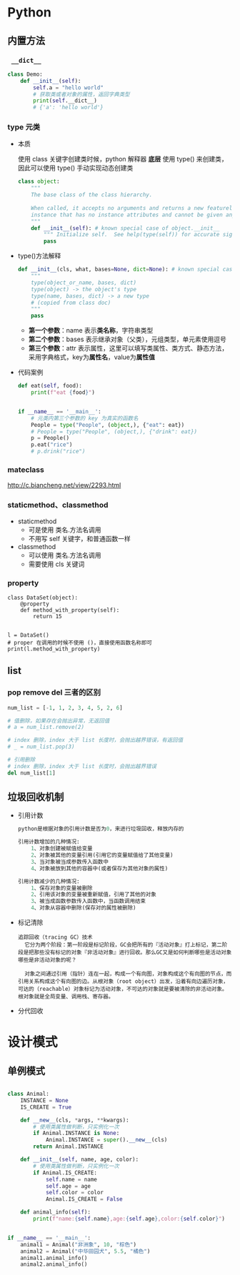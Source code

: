 # Python

##  内置方法

### ` __dict__`

```python
class Demo:
    def __init__(self):
        self.a = "hello world"
        # 获取类或者对象的属性，返回字典类型
        print(self.__dict__)
		# {'a': 'hello world'}       
```



### type 元类

* 本质

  使用 class 关键字创建类时候，python 解释器 **底层** 使用 type() 来创建类，因此可以使用 type() 手动实现动态创建类

  ```python
  class object:
      """
      The base class of the class hierarchy.
      
      When called, it accepts no arguments and returns a new featureless
      instance that has no instance attributes and cannot be given any.
      """
      def __init__(self): # known special case of object.__init__
          """ Initialize self.  See help(type(self)) for accurate signature. """
          pass
  ```

  

* type()方法解释

  ```python
  def __init__(cls, what, bases=None, dict=None): # known special case of type.__init__
      """
      type(object_or_name, bases, dict)
      type(object) -> the object's type
      type(name, bases, dict) -> a new type
      # (copied from class doc)
      """
      pass
  ```

  - **第一个参数**：name 表示**类名称**，字符串类型
  - **第二个参数**：bases 表示继承对象（父类），元组类型，单元素使用逗号
  - **第三个参数**：attr 表示属性，这里可以填写类属性、类方式、静态方法，采用字典格式，key为**属性名**，value为**属性值**

* 代码案例

  ```python
  def eat(self, food):
      print(f"eat {food}")
  
  
  if __name__ == '__main__':
      # 元类内第三个参数的 key 为真实的函数名
      People = type("People", (object,), {"eat": eat})
      # People = type("People", (object,), {"drink": eat})
      p = People()
      p.eat("rice")
      # p.drink("rice")
  ```

  

### mateclass

http://c.biancheng.net/view/2293.html



### staticmethod、classmethod

* staticmethod
  * 可是使用 类名.方法名调用
  * 不用写 self 关键字，和普通函数一样
* classmethod
  * 可以使用 类名.方法名调用
  * 需要使用 cls 关键词

### property

```
class DataSet(object):
    @property
    def method_with_property(self):
        return 15


l = DataSet()
# proper 在调用的时候不使用 ()，直接使用函数名称即可
print(l.method_with_property)
```



## list

### pop remove del 三者的区别

```python
num_list = [-1, 1, 2, 3, 4, 5, 2, 6]

# 值删除，如果存在会抛出异常，无返回值
# a = num_list.remove(2)

# index 删除，index 大于 list 长度时，会抛出越界错误，有返回值
# _ = num_list.pop(3)

# 引用删除
# index 删除，index 大于 list 长度时，会抛出越界错误
del num_list[1]

```



## 垃圾回收机制

* 引用计数

  ```python
  python是根据对象的引用计数是否为0，来进行垃圾回收，释放内存的
  
  引用计数增加的几种情况:
      1、对象创建被赋值给变量
      2、对象被其他的变量引用(引用它的变量赋值给了其他变量)
      3、当对象被当成参数传入函数中
      4、对象被放到其他的容器中(或者保存为其他对象的属性)
  
  引用计数减少的几种情况:
      1、保存对象的变量被删除
      2、引用该对象的变量被重新赋值，引用了其他的对象
      3、被当成函数参数传入函数中，当函数调用结束
      4、对象从容器中删除(保存对的属性被删除)
  ```

  

* 标记清除

  ```
  追踪回收（tracing GC）技术
  	它分为两个阶段：第一阶段是标记阶段，GC会把所有的『活动对象』打上标记，第二阶段是把那些没有标记的对象『非活动对象』进行回收。那么GC又是如何判断哪些是活动对象哪些是非活动对象的呢？
  
  	对象之间通过引用（指针）连在一起，构成一个有向图，对象构成这个有向图的节点，而引用关系构成这个有向图的边。从根对象（root object）出发，沿着有向边遍历对象，可达的（reachable）对象标记为活动对象，不可达的对象就是要被清除的非活动对象。根对象就是全局变量、调用栈、寄存器。
  ```

  

* 分代回收

  

# 设计模式

## 单例模式

```python

class Animal:
    INSTANCE = None
    IS_CREATE = True

    def __new__(cls, *args, **kwargs):
        # 使用类属性做判断，只实例化一次
        if Animal.INSTANCE is None:
            Animal.INSTANCE = super().__new__(cls)
        return Animal.INSTANCE

    def __init__(self, name, age, color):
        # 使用类属性做判断，只实例化一次
        if Animal.IS_CREATE:
            self.name = name
            self.age = age
            self.color = color
            Animal.IS_CREATE = False

    def animal_info(self):
        print(f"name:{self.name},age:{self.age},color:{self.color}")


if __name__ == '__main__':
    animal1 = Animal("非洲象", 10, "棕色")
    animal2 = Animal("中华田园犬", 5.5, "橘色")
    animal1.animal_info()
    animal2.animal_info()
```

